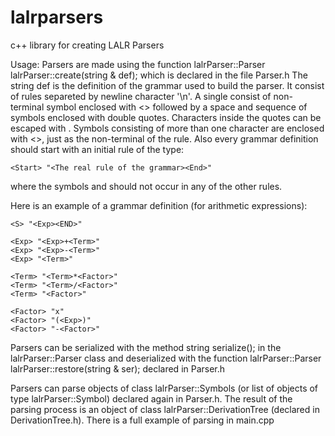 # lalrparsers
c++ library for creating LALR Parsers

Usage:
Parsers are made using the function lalrParser::Parser lalrParser::create(string & def); which is declared in the file Parser.h
The string def is the definition of the grammar used to build the parser. It consist of rules separeted by newline character '\n'. A single consist of non-terminal symbol enclosed with <> followed by a space and sequence of symbols enclosed with double quotes. Characters inside the quotes can be escaped with \. Symbols consisting of more than one character are enclosed with <>, just as the non-terminal of the rule. Also every grammar definition should start with an initial rule of the type:

```
<Start> "<The real rule of the grammar><End>"
```

where the symbols <Start> and <End> should not occur in any of the other rules.

Here is an example of a grammar definition (for arithmetic expressions):

```
<S> "<Exp><END>"

<Exp> "<Exp>+<Term>"
<Exp> "<Exp>-<Term>"
<Exp> "<Term>"

<Term> "<Term>*<Factor>"
<Term> "<Term>/<Factor>"
<Term> "<Factor>"

<Factor> "x"
<Factor> "(<Exp>)"
<Factor> "-<Factor>"
```

Parsers can be serialized with the method string serialize(); in the lalrParser::Parser class and deserialized with the function lalrParser::Parser lalrParser::restore(string & ser); declared in Parser.h

Parsers can parse objects of class lalrParser::Symbols (or list of objects of type lalrParser::Symbol) declared again in Parser.h. The result of the parsing process is an object of class lalrParser::DerivationTree (declared in DerivationTree.h). There is a full example of parsing in main.cpp
